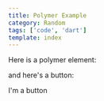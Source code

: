```yaml
---
title: Polymer Example
category: Random
tags: ['code', 'dart']
template: index
---
```


Here is a polymer element:

<my-element></my-element>

and here's a button:

<paper-button>I'm a button</paper-button>
